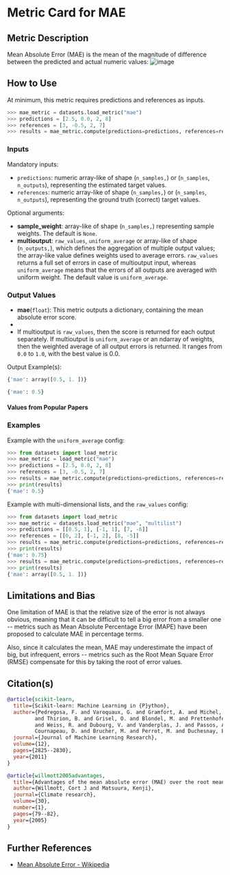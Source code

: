 # Metric Card for MAE


## Metric Description

Mean Absolute Error (MAE) is the mean of the magnitude of difference between the predicted and actual numeric values:
![image](https://user-images.githubusercontent.com/14205986/165824243-e1078dfd-489d-456c-a0da-cbaa28726220.png)


## How to Use

At minimum, this metric requires predictions and references as inputs.

```python
>>> mae_metric = datasets.load_metric("mae")
>>> predictions = [2.5, 0.0, 2, 8]
>>> references = [3, -0.5, 2, 7]
>>> results = mae_metric.compute(predictions=predictions, references=references)
```

### Inputs

Mandatory inputs: 
- `predictions`: numeric array-like of shape (`n_samples,`) or (`n_samples`, `n_outputs`), representing the estimated target values.
- `references`: numeric array-like of shape (`n_samples,`) or (`n_samples`, `n_outputs`), representing the ground truth (correct) target values.

Optional arguments:
- **sample_weight**: array-like of shape (`n_samples,`) representing sample weights. The default is `None`.
- **multioutput**: `raw_values`, `uniform_average` or array-like of shape (`n_outputs,`), which defines the aggregation of multiple output values; the array-like value defines weights used to average errors. `raw_values` returns a full set of errors in case of multioutput input, whereas `uniform_average` means that the errors of all outputs are averaged with uniform weight. The default value is `uniform_average`.

### Output Values
- **mae**(`float`): This metric outputs a dictionary, containing the mean absolute error score. 
- 
- If multioutput is `raw_values`, then the score is returned for each output separately. If multioutput is `uniform_average` or an ndarray of weights, then the weighted average of all output errors is returned. It ranges from `0.0` to `1.0`, with the best value is 0.0.

Output Example(s):
```python
{'mae': array([0.5, 1. ])}
```
```python
{'mae': 0.5}
```

#### Values from Popular Papers


### Examples

Example with the `uniform_average` config:
```python
>>> from datasets import load_metric
>>> mae_metric = load_metric("mae")
>>> predictions = [2.5, 0.0, 2, 8]
>>> references = [3, -0.5, 2, 7]
>>> results = mae_metric.compute(predictions=predictions, references=references)
>>> print(results)
{'mae': 0.5}
```

Example with multi-dimensional lists, and the `raw_values` config:
```python
>>> from datasets import load_metric
>>> mae_metric = datasets.load_metric("mae", "multilist")
>>> predictions = [[0.5, 1], [-1, 1], [7, -6]]
>>> references = [[0, 2], [-1, 2], [8, -5]]
>>> results = mae_metric.compute(predictions=predictions, references=references)
>>> print(results)
{'mae': 0.75}
>>> results = mae_metric.compute(predictions=predictions, references=references, multioutput='raw_values')
>>> print(results)
{'mae': array([0.5, 1. ])}
```

## Limitations and Bias
One limitation of MAE is that the relative size of the error is not always obvious, meaning that it can be difficult to tell a big error from a smaller one -- metrics such as Mean Absolute Percentage Error (MAPE) have been proposed to calculate MAE in percentage terms.

Also, since it calculates the mean, MAE may underestimate the impact of big, but infrequent, errors -- metrics such as the Root Mean Square Error (RMSE) compensate for this by taking the root of error values. 

## Citation(s)
```bibtex
@article{scikit-learn,
  title={Scikit-learn: Machine Learning in {P}ython},
  author={Pedregosa, F. and Varoquaux, G. and Gramfort, A. and Michel, V.
         and Thirion, B. and Grisel, O. and Blondel, M. and Prettenhofer, P.
         and Weiss, R. and Dubourg, V. and Vanderplas, J. and Passos, A. and
         Cournapeau, D. and Brucher, M. and Perrot, M. and Duchesnay, E.},
  journal={Journal of Machine Learning Research},
  volume={12},
  pages={2825--2830},
  year={2011}
}
```

```bibtex
@article{willmott2005advantages,
  title={Advantages of the mean absolute error (MAE) over the root mean square error (RMSE) in assessing average model performance},
  author={Willmott, Cort J and Matsuura, Kenji},
  journal={Climate research},
  volume={30},
  number={1},
  pages={79--82},
  year={2005}
}
```

## Further References
- [Mean Absolute Error - Wikipedia](https://en.wikipedia.org/wiki/Mean_absolute_error)
